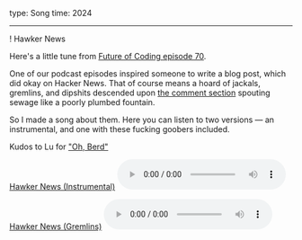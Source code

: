 type: Song
time: 2024

---

! Hawker News

Here's a little tune from [Future of Coding episode 70](https://futureofcoding.org/episodes/70).

One of our podcast episodes inspired someone to write a blog post, which did okay on Hacker News. That of course means a hoard of jackals, gremlins, and dipshits descended upon [the comment section](https://news.ycombinator.com/item?id=38324486) spouting sewage like a poorly plumbed fountain.

So I made a song about them. Here you can listen to two versions — an instrumental, and one with these fucking goobers included.

Kudos to Lu for ["Oh, Berd"](https://www.youtube.com/watch?v=WMJ1H3Ai-qs)

<p class="audio">
  <a download href="https://d3um8l2sa8g9bu.cloudfront.net/hawker-news/hawker-news-instrumental.mp3">Hawker News (Instrumental)</a>
  <audio src="https://d3um8l2sa8g9bu.cloudfront.net/hawker-news/hawker-news-instrumental.mp3" controls preload="metadata"></audio>
</p>

<p class="audio">
  <a download href="https://d3um8l2sa8g9bu.cloudfront.net/hawker-news/hawker-news-gremlins.mp3">Hawker News (Gremlins)</a>
  <audio src="https://d3um8l2sa8g9bu.cloudfront.net/hawker-news/hawker-news-gremlins.mp3" controls preload="metadata"></audio>
</p>
